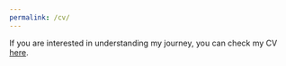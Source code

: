 ```yaml
---
permalink: /cv/
---
```

If you are interested in understanding my journey, you can check my CV [here][resume].

[resume]: https://drive.google.com/file/d/18WzemaZQfFL0Lo049G16Rp_zLdK2Xydt/view?usp=sharing